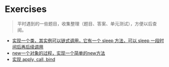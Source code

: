 # Exercises

> 平时遇到的一些题目，收集整理（题目、答案、单元测试），方便以后查阅。

* [实现一个类，其实例可以链式调用，它有一个 sleep 方法，可以 sleep 一段时间后再后续调用](./src/01/index.ts)
* [new一个对象的过程，实现一个简单的new方法](./src/02/index.ts)
* [实现 apply, call, bind](./src/02/index.ts)